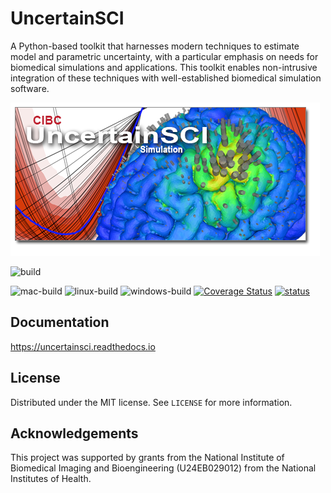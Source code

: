 # UncertainSCI


A Python-based toolkit that harnesses modern techniques to estimate model and parametric uncertainty, with a particular emphasis on needs for biomedical simulations and applications. This toolkit enables non-intrusive integration of these techniques with well-established biomedical simulation software.

![UncertainSCI](docs/_static/UncertainSCI.png "UncertainSCI")


![build](https://github.com/SCIInstitute/UncertainSCI/workflows/Build/badge.svg?branch=joss_feedback)

![mac-build](https://github.com/SCIInstitute/UncertainSCI/workflows/mac-build/badge.svg)
![linux-build](https://github.com/SCIInstitute/UncertainSCI/workflows/linux-build/badge.svg)
![windows-build](https://github.com/SCIInstitute/UncertainSCI/workflows/windows-build/badge.svg)
[![Coverage Status](https://coveralls.io/repos/github/SCIInstitute/UncertainSCI/badge.svg?branch=master)](https://coveralls.io/github/SCIInstitute/UncertainSCI?branch=master)
[![status](https://joss.theoj.org/papers/660d2fe53fbf67dd2714e9546251bd33/status.svg)](https://joss.theoj.org/papers/660d2fe53fbf67dd2714e9546251bd33)


## Documentation

<https://uncertainsci.readthedocs.io>


## License

Distributed under the MIT license. See ``LICENSE`` for more information.

## Acknowledgements


This project was supported by grants from the National Institute of Biomedical Imaging and Bioengineering (U24EB029012) from the National Institutes of Health.
